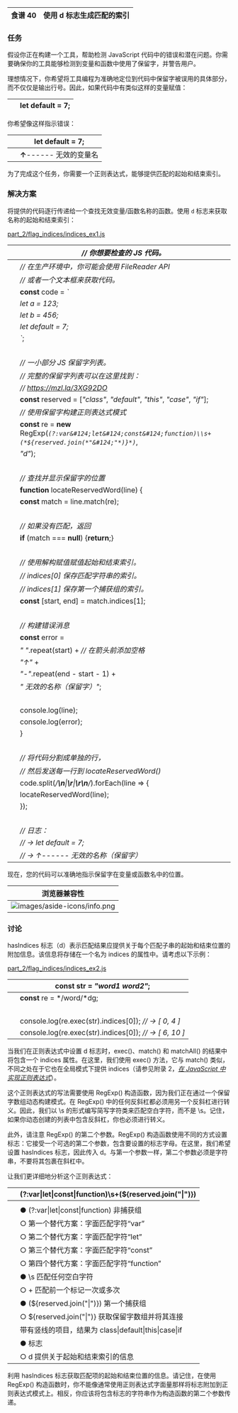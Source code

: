| 食谱 40 | 使用 d 标志生成匹配的索引 |
| --- | --- |

### 任务

假设你正在构建一个工具，帮助检测 JavaScript 代码中的错误和潜在问题。你需要确保你的工具能够检测到变量和函数中使用了保留字，并警告用户。

理想情况下，你希望将工具编程为准确地定位到代码中保留字被误用的具体部分，而不仅仅是输出行号。因此，如果代码中有类似这样的变量赋值：

|   | **let** **default** = 7; |
| --- | --- |

你希望像这样指示错误：

|   | **let** **default** = 7; |
| --- | --- |
|   | **↑**------ 无效的变量名 |

为了完成这个任务，你需要一个正则表达式，能够提供匹配的起始和结束索引。

### 解决方案

将提供的代码逐行传递给一个查找无效变量/函数名称的函数。使用 `d` 标志来获取名称的起始和结束索引：

[part_2/flag_indices/indices_ex1.js](http://media.pragprog.com/titles/fkjavascript/code/part_2/flag_indices/indices_ex1.js)

|   | *// 你想要检查的 JS 代码。* |
| --- | --- |
|   | *// 在生产环境中，你可能会使用 FileReader API* |
|   | *// 或者一个文本框来获取代码。* |
|   | **const** code = *`* |
|   | *let a = 123;* |
|   | *let b = 456;* |
|   | *let default = 7;* |
|   | *`*; |
|   |  |
|   | *// 一小部分 JS 保留字列表。* |
|   | *// 完整的保留字列表可以在这里找到：* |
|   | *// https://mzl.la/3XG92DO* |
|   | **const** reserved = [*"class"*, *"default"*, *"this"*, *"case"*, *"if"*]; |
|   | *// 使用保留字构建正则表达式模式* |
|   | **const** re = **new** RegExp(*`(?:var&#124;let&#124;const&#124;function)\\s+(*${reserved.join(*"&#124;"*)}*)`*, |
|   | *"d"*); |
|   |  |
|   | *// 查找并显示保留字的位置* |
|   | **function** locateReservedWord(line) { |
|   | **const** match = line.match(re); |
|   |  |
|   | *// 如果没有匹配，返回* |
|   | **if** (match === **null**) {**return**;} |
|   |  |
|   | *// 使用解构赋值赋值起始和结束索引。* |
|   | *// indices[0] 保存匹配字符串的索引。* |
|   | *// indices[1] 保存第一个捕获组的索引。* |
|   | **const** [start, end] = match.indices[1]; |
|   |  |
|   | *// 构建错误消息* |
|   | **const** error = |
|   | *" "*.repeat(start) + *// 在箭头前添加空格* |
|   | *"↑"* + |
|   | *"-"*.repeat(end - start - 1) + |
|   | *" 无效的名称（保留字）"*; |
|   |  |
|   | console.log(line); |
|   | console.log(error); |
|   | } |
|   |  |
|   | *// 将代码分割成单独的行，* |
|   | *// 然后发送每一行到 locateReservedWord()* |
|   | code.split(*/**\n**&#124;**\r**&#124;**\r\n**/*).forEach(line => { |
|   | locateReservedWord(line); |
|   | }); |
|   |  |
|   | *// 日志：* |
|   | *// → let default = 7;* |
|   | *// → ↑------ 无效的名称（保留字）* |

现在，您的代码可以准确地指示保留字在变量或函数名中的位置。

| 浏览器兼容性 |
| --- |
| ![images/aside-icons/info.png](images/aside-icons/info.png) | 尽管 d 标志是正则表达式家族中的新成员，但所有现代浏览器都支持它。^([[23]](f_0064.xhtml#FOOTNOTE-23)) 在 Node 环境中，您需要至少版本 16.0.0（发布于 2021-04-20）。为了支持旧版浏览器，您可以使用 NPM 上 regexp-match-indices 包中的 polyfill。^([[24]](f_0064.xhtml#FOOTNOTE-24)) |

### 讨论

hasIndices 标志（d）表示匹配结果应提供关于每个匹配子串的起始和结束位置的附加信息。该信息将存储在一个名为 indices 的属性中。请考虑以下示例：

[part_2/flag_indices/indices_ex2.js](http://media.pragprog.com/titles/fkjavascript/code/part_2/flag_indices/indices_ex2.js)

|   | **const** str = *"word1 word2"*; |
| --- | --- |
|   | **const** re = */word/*dg; |
|   |  |
|   | console.log(re.exec(str).indices[0]); *// → [ 0, 4 ]* |
|   | console.log(re.exec(str).indices[0]); *// → [ 6, 10 ]* |

当我们在正则表达式中设置 d 标志时，exec()、match() 和 matchAll() 的结果中将包含一个 indices 属性。在这里，我们使用 exec() 方法，它与 match() 类似，不同之处在于它也在全局模式下提供 indices（请参见附录 2，[*在 JavaScript 中实现正则表达式*](f_0089.xhtml#apx2)）。

这个正则表达式的写法需要使用 RegExp() 构造函数，因为我们正在通过一个保留字数组动态构建模式。在 RegExp() 中的任何反斜杠都必须用另一个反斜杠进行转义。因此，我们以 \\s 的形式编写简写字符类来匹配空白字符，而不是 \s。记住，如果你动态创建的列表中包含反斜杠，你也必须进行转义。

此外，请注意 RegExp() 的第二个参数。RegExp() 构造函数使用不同的方式设置标志：它接受一个可选的第二个参数，包含要设置的标志字母。在这里，我们希望设置 hasIndices 标志，因此传入 d。与第一个参数一样，第二个参数必须是字符串，不要将其包裹在斜杠中。

让我们更详细地分析这个正则表达式：

|   | (?:var&#124;let&#124;const&#124;function)\\s+(${reserved.join("&#124;")}) |
| --- | --- |
|   |  |
|   | ● (?:var&#124;let&#124;const&#124;function) 非捕获组 |
|   | ○ 第一个替代方案：字面匹配字符“var” |
|   | ○ 第二个替代方案：字面匹配字符“let” |
|   | ○ 第三个替代方案：字面匹配字符“const” |
|   | ○ 第四个替代方案：字面匹配字符“function” |
|   | ● \\s 匹配任何空白字符 |
|   | ○ + 匹配前一个标记一次或多次 |
|   | ● (${reserved.join("&#124;")}) 第一个捕获组 |
|   | ○ ${reserved.join("&#124;")} 获取保留字数组并将其连接 |
|   | 带有竖线的项目，结果为 class&#124;default&#124;this&#124;case&#124;if |
|   | ● 标志 |
|   | ○ d 提供关于起始和结束索引的信息 |

利用 hasIndices 标志获取匹配项的起始和结束位置的信息。请记住，在使用 RegExp() 构造函数时，你不能像通常使用正则表达式字面量那样将标志附加到正则表达式模式上。相反，你应该将包含标志的字符串作为构造函数的第二个参数传递。
